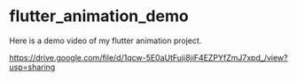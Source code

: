 # flutter_animation_demo
Here is a demo video of my flutter animation project.

https://drive.google.com/file/d/1qcw-5E0aUtFuji8jiF4EZPYfZmJ7xpd_/view?usp=sharing 
